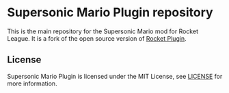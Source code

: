 # Supersonic Mario Plugin repository
This is the main repository for the Supersonic Mario mod for Rocket League. It is a fork of the open source version of [Rocket Plugin](https://github.com/Stanbroek/RocketPlugin).

## License
Supersonic Mario Plugin is licensed under the MIT License, see [LICENSE](LICENSE) for more information.
